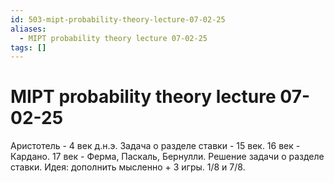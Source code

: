```yaml
---
id: 503-mipt-probability-theory-lecture-07-02-25
aliases:
  - MIPT probability theory lecture 07-02-25
tags: []
---
```


# MIPT probability theory lecture 07-02-25
Аристотель - 4 век д.н.э.
Задача о разделе ставки - 15 век.
16 век - Кардано.
17 век - Ферма, Паскаль, Бернулли.
Решение задачи о разделе ставки.
Идея: дополнить мысленно + 3 игры.
1/8 и 7/8.


